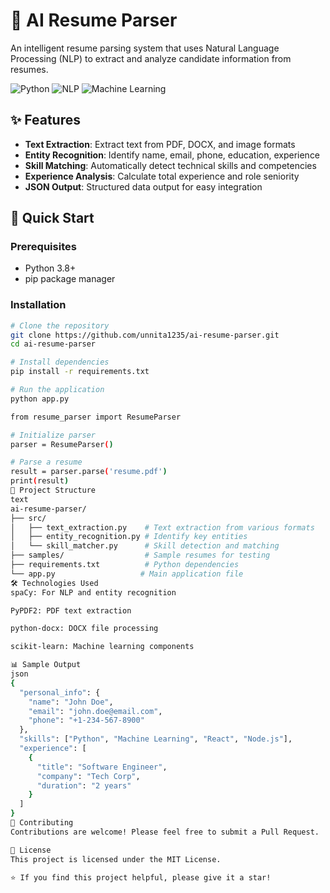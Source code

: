 # 🤖 AI Resume Parser

An intelligent resume parsing system that uses Natural Language Processing (NLP) to extract and analyze candidate information from resumes.

![Python](https://img.shields.io/badge/Python-3776AB?style=for-the-badge&logo=python&logoColor=white)
![NLP](https://img.shields.io/badge/NLP-Natural%20Language%20Processing-orange)
![Machine Learning](https://img.shields.io/badge/Machine-Learning-blueviolet)

## ✨ Features

- **Text Extraction**: Extract text from PDF, DOCX, and image formats
- **Entity Recognition**: Identify name, email, phone, education, experience
- **Skill Matching**: Automatically detect technical skills and competencies
- **Experience Analysis**: Calculate total experience and role seniority
- **JSON Output**: Structured data output for easy integration
## 🚀 Quick Start

### Prerequisites
- Python 3.8+
- pip package manager

### Installation

```bash
# Clone the repository
git clone https://github.com/unnita1235/ai-resume-parser.git
cd ai-resume-parser

# Install dependencies
pip install -r requirements.txt

# Run the application
python app.py

from resume_parser import ResumeParser

# Initialize parser
parser = ResumeParser()

# Parse a resume
result = parser.parse('resume.pdf')
print(result)
📁 Project Structure
text
ai-resume-parser/
├── src/
│   ├── text_extraction.py    # Text extraction from various formats
│   ├── entity_recognition.py # Identify key entities
│   └── skill_matcher.py      # Skill detection and matching
├── samples/                  # Sample resumes for testing
├── requirements.txt          # Python dependencies
└── app.py                   # Main application file
🛠️ Technologies Used
spaCy: For NLP and entity recognition

PyPDF2: PDF text extraction

python-docx: DOCX file processing

scikit-learn: Machine learning components

📊 Sample Output
json
{
  "personal_info": {
    "name": "John Doe",
    "email": "john.doe@email.com",
    "phone": "+1-234-567-8900"
  },
  "skills": ["Python", "Machine Learning", "React", "Node.js"],
  "experience": [
    {
      "title": "Software Engineer",
      "company": "Tech Corp",
      "duration": "2 years"
    }
  ]
}
🤝 Contributing
Contributions are welcome! Please feel free to submit a Pull Request.

📄 License
This project is licensed under the MIT License.

⭐ If you find this project helpful, please give it a star!
